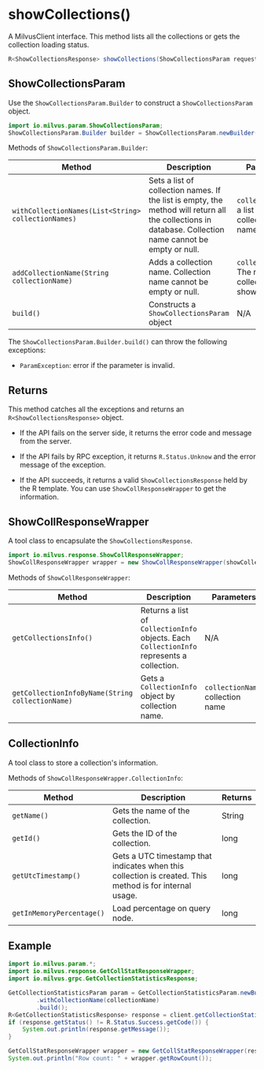 # showCollections()

A MilvusClient interface. This method lists all the collections or gets the collection loading status.

```Java
R<ShowCollectionsResponse> showCollections(ShowCollectionsParam requestParam);
```

## ShowCollectionsParam

Use the `ShowCollectionsParam.Builder` to construct a `ShowCollectionsParam` object.

```Java
import io.milvus.param.ShowCollectionsParam;
ShowCollectionsParam.Builder builder = ShowCollectionsParam.newBuilder();
```

Methods of `ShowCollectionsParam.Builder`:

| Method                                              | Description                                                  | Parameters                                                 |
| --------------------------------------------------- | ------------------------------------------------------------ | ---------------------------------------------------------- |
| `withCollectionNames(List<String> collectionNames)` | Sets a list of collection names. If the list is empty, the method will return all the collections in database. Collection name cannot be empty or null. | `collectionNames`: a list of the collection names to show. |
| `addCollectionName(String collectionName)`          | Adds a collection name. Collection name cannot be empty or null. | `collectionName`: The name of the collection to show.      |
| `build()`                                           | Constructs a `ShowCollectionsParam` object                   | N/A                                                        |

The `ShowCollectionsParam.Builder.build()` can throw the following exceptions:

- `ParamException`: error if the parameter is invalid.

## Returns

This method catches all the exceptions and returns an `R<ShowCollectionsResponse>` object.

- If the API fails on the server side, it returns the error code and message from the server.

- If the API fails by RPC exception, it returns `R.Status.Unknow` and the error message of the exception.

- If the API succeeds, it returns a valid `ShowCollectionsResponse` held by the R template. You can use `ShowCollResponseWrapper` to get the information.

## ShowCollResponseWrapper

A tool class to encapsulate the `ShowCollectionsResponse`. 

```Java
import io.milvus.response.ShowCollResponseWrapper;
ShowCollResponseWrapper wrapper = new ShowCollResponseWrapper(showCollectionsResponse);
```

Methods of `ShowCollResponseWrapper`:

| Method                                       | Description                                              | Parameters                    | Returns          |
| ------------------------------------------------ | ------------------------------------------------------------ | --------------------------------- | -------------------- |
| `getCollectionsInfo()`                           | Returns a list of `CollectionInfo` objects. Each `CollectionInfo` represents a collection. | N/A                               | List<CollectionInfo> |
| `getCollectionInfoByName(String collectionName)` | Gets a `CollectionInfo` object by collection name.           | `collectionName`: collection name | CollectionInfo       |

## CollectionInfo

A tool class to store a collection's information.

Methods of `ShowCollResponseWrapper.CollectionInfo`:

|   Method                  |   Description                                                |   Returns   |
| ------------------------- | ------------------------------------------------------------ | ----------- |
| `getName()`               | Gets the name of the collection.                             | String      |
| `getId()`                 | Gets the ID of the collection.                               | long        |
| `getUtcTimestamp()`       | Gets a UTC timestamp that indicates when this collection is created. This method is for internal usage. | long        |
| `getInMemoryPercentage()` | Load percentage on query node.                               | long        |

## Example

```Java
import io.milvus.param.*;
import io.milvus.response.GetCollStatResponseWrapper;
import io.milvus.grpc.GetCollectionStatisticsResponse;

GetCollectionStatisticsParam param = GetCollectionStatisticsParam.newBuilder()
        .withCollectionName(collectionName)
        .build();
R<GetCollectionStatisticsResponse> response = client.getCollectionStatistics(param);
if (response.getStatus() != R.Status.Success.getCode()) {
    System.out.println(response.getMessage());
}

GetCollStatResponseWrapper wrapper = new GetCollStatResponseWrapper(response.getData());
System.out.println("Row count: " + wrapper.getRowCount());
```

